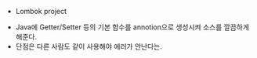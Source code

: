 - Lombok project
 + Java에 Getter/Setter 등의 기본 함수를 annotion으로 생성시켜
  소스를 깔끔하게 해준다.
 + 단점은 다른 사람도 같이 사용해야 에러가 안난다는.  
